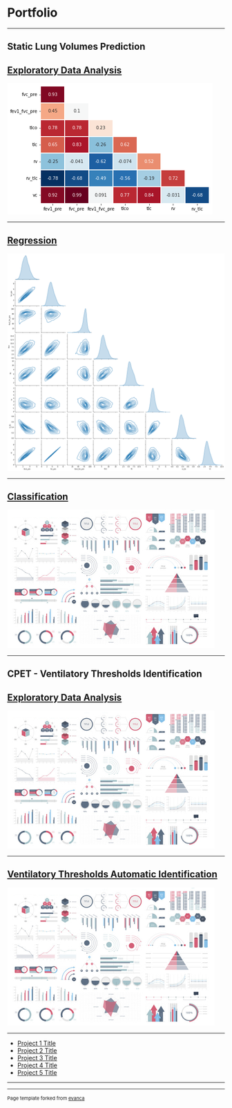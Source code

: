 # Portfolio

---

## Static Lung Volumes Prediction

[Exploratory Data Analysis](/sample_page)
----
<img src="images/transferir.png?raw=true"/>

---
[Regression](/pdf/sample_presentation.pdf)
----
<img src="images/transferir (1).png?raw=true"/>

---
[Classification](http://example.com/)
----
<img src="images/dummy_thumbnail.jpg?raw=true"/>

---

## CPET - Ventilatory Thresholds Identification

[Exploratory Data Analysis](/sample_page)
----
<img src="images/dummy_thumbnail.jpg?raw=true"/>

---
[Ventilatory Thresholds Automatic Identification](/pdf/sample_presentation.pdf)
----
<img src="images/dummy_thumbnail.jpg?raw=true"/>

---
- [Project 1 Title](http://example.com/)
- [Project 2 Title](http://example.com/)
- [Project 3 Title](http://example.com/)
- [Project 4 Title](http://example.com/)
- [Project 5 Title](http://example.com/)

---




---
<p style="font-size:11px">Page template forked from <a href="https://github.com/evanca/quick-portfolio">evanca</a></p>
<!-- Remove above link if you don't want to attibute -->
